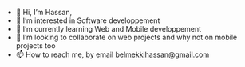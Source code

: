 - 👋 Hi, I’m Hassan,
- 👀 I’m interested in Software developpement
- 🌱 I’m currently learning Web and Mobile developpement
- 💞️ I’m looking to collaborate on web projects and why not on mobile projects too
- 📫 How to reach me, by email belmekkihassan@gmail.com

<!---
Ryuuzaki-sama/Ryuuzaki-sama is a ✨ special ✨ repository because its `README.md` (this file) appears on your GitHub profile.
You can click the Preview link to take a look at your changes.
--->
